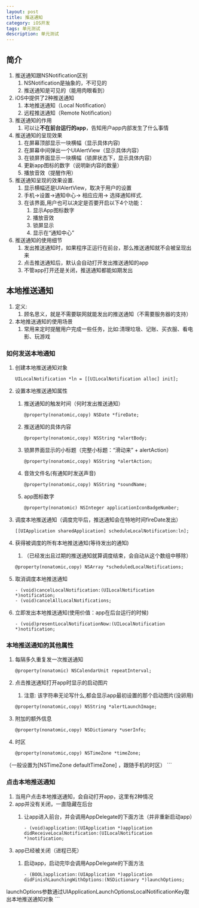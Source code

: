 ```yaml
---
layout: post
title: 推送通知
category: iOS开发
tags: 单元测试
description: 单元测试
--- 
```


## 简介
1. 推送通知跟NSNotification区别
    1. NSNotification是抽象的，不可见的
    2. 推送通知是可见的（能用肉眼看到）
2. iOS中提供了2种推送通知
    1. 本地推送通知（Local Notification）
    2. 远程推送通知（Remote Notification）
3. 推送通知的作用
    1. 可以让**不在前台运行的app**，告知用户app内部发生了什么事情
4. 推送通知的呈现效果
    1. 在屏幕顶部显示一块横幅（显示具体内容)
    2. 在屏幕中间弹出一个UIAlertView（显示具体内容）
    3. 在锁屏界面显示一块横幅（锁屏状态下，显示具体内容）
    4. 更新app图标的数字（说明新内容的数量）
    5. 播放音效（提醒作用）
5. 推送通知呈现的效果设置.
    1. 显示横幅还是UIAlertView，取决于用户的设置
    2. 手机->设置->通知中心-> 相应应用-> 选择通知样式.
    3. 在该界面,用户也可以决定是否要开启以下4个功能：
        1. 显示App图标数字
        2. 播放音效
        3. 锁屏显示
        4. 显示在“通知中心” 
6. 推送通知的使用细节
    1. 发出推送通知时，如果程序正运行在前台，那么推送通知就不会被呈现出来
    2. 点击推送通知后，默认会自动打开发出推送通知的app
    3. 不管app打开还是关闭，推送通知都能如期发出

## 本地推送通知
1. 定义: 
    1. 顾名思义，就是不需要联网就能发出的推送通知（不需要服务器的支持）
2. 本地推送通知的使用场景
    1. 常用来定时提醒用户完成一些任务，比如:清理垃圾、记账、买衣服、看电影、玩游戏
    
### 如何发送本地通知
1. 创建本地推送通知对象
    
    ```
    UILocalNotification *ln = [[UILocalNotification alloc] init];
    ```
2. 设置本地推送通知属性
    1. 推送通知的触发时间（何时发出推送通知）
        
        ```
        @property(nonatomic,copy) NSDate *fireDate;
        ```
    2. 推送通知的具体内容
        
        ```
        @property(nonatomic,copy) NSString *alertBody;
        ```
    3. 锁屏界面显示的小标题（完整小标题：“滑动来” + alertAction）
        
        ```
        @property(nonatomic,copy) NSString *alertAction;
        ```
    4. 音效文件名(有通知时发送声音)
        
        ```
        @property(nonatomic,copy) NSString *soundName;
        ```
    5. app图标数字
        
        ```
        @property(nonatomic) NSInteger applicationIconBadgeNumber;
        ```
3. 调度本地推送通知（调度完毕后，推送通知会在特地时间fireDate发出）

    ```
    [[UIApplication sharedApplication] scheduleLocalNotification:ln];
    ```
4. 获得被调度的所有本地推送通知(等待发出的通知)
    1. （已经发出且过期的推送通知就算调度结束，会自动从这个数组中移除）

    ```
    @property(nonatomic,copy) NSArray *scheduledLocalNotifications;
    ```
5. 取消调度本地推送通知
    
    ```
    - (void)cancelLocalNotification:(UILocalNotification *)notification;
    - (void)cancelAllLocalNotifications;
    ```
6. 立即发出本地推送通知(使用价值：app在后台运行的时候)
    
    ```
    - (void)presentLocalNotificationNow:(UILocalNotification *)notification;
    ```
    
### 本地推送通知的其他属性
1. 每隔多久重复发一次推送通知
    
    ```
    @property(nonatomic) NSCalendarUnit repeatInterval;
    ```
2. 点击推送通知打开app时显示的启动图片
    1. 注意: 该字符串无论写什么,都会显示app最初设置的那个启动图片(没卵用)
    
    ```
    @property(nonatomic,copy) NSString *alertLaunchImage;
    ```
3. 附加的额外信息
    
    ```
    @property(nonatomic,copy) NSDictionary *userInfo;
    ```
4. 时区
    
    ```
    @property(nonatomic,copy) NSTimeZone *timeZone;
（一般设置为[NSTimeZone defaultTimeZone] ，跟随手机的时区）
    ```

### 点击本地推送通知
1. 当用户点击本地推送通知，会自动打开app，这里有2种情况
2. app并没有关闭，一直隐藏在后台
    1. 让app进入前台，并会调用AppDelegate的下面方法（并非重新启动app）
        
        ```
        - (void)application:(UIApplication *)application didReceiveLocalNotification:(UILocalNotification *)notification;
        ```
3. app已经被关闭（进程已死）
    1. 启动app，启动完毕会调用AppDelegate的下面方法
        
        ```
        - (BOOL)application:(UIApplication *)application didFinishLaunchingWithOptions:(NSDictionary *)launchOptions;
launchOptions参数通过UIApplicationLaunchOptionsLocalNotificationKey取出本地推送通知对象
        ```

